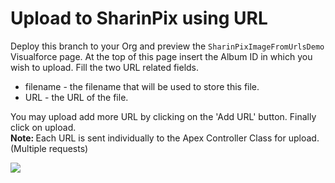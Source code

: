 
# Upload to SharinPix using URL

Deploy this branch to your Org and preview the `SharinPixImageFromUrlsDemo` Visualforce page.
At the top of this page insert the Album ID in which you wish to upload.
Fill the two URL related fields.
* filename - the filename that will be used to store this file.
* URL - the URL of the file.

You may upload add more URL by clicking on the 'Add URL' button.
Finally click on upload.<br />
<b>Note: </b> Each URL is sent individually to the Apex Controller Class for upload. (Multiple requests)

[<img src="https://raw.githubusercontent.com/afawcett/githubsfdeploy/master/deploy.png">](https://githubsfdeploy.herokuapp.com?owner=sharinpix&repo=demo-apex&ref=upload_by_url)
